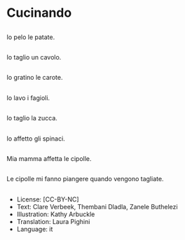 # Cucinando

##
Io pelo le patate.

##
Io taglio un cavolo.

##
Io gratino le carote.

##
Io lavo i fagioli.

##
Io taglio la zucca.

##
Io affetto gli spinaci.

##
Mia mamma affetta le cipolle.

##
Le cipolle mi fanno piangere quando vengono tagliate.

##
* License: [CC-BY-NC]
* Text: Clare Verbeek, Thembani Dladla, Zanele Buthelezi
* Illustration: Kathy Arbuckle
* Translation: Laura Pighini
* Language: it
